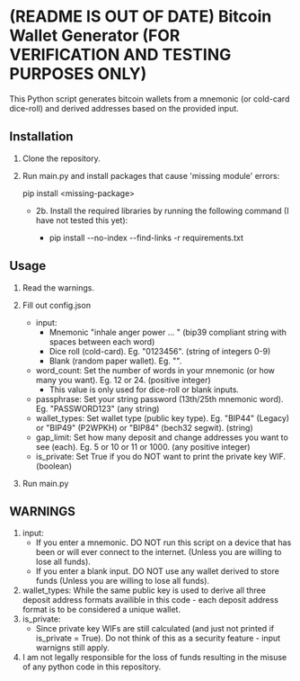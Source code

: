 # (README IS OUT OF DATE) Bitcoin Wallet Generator (FOR VERIFICATION AND TESTING PURPOSES ONLY)

This Python script generates bitcoin wallets from a mnemonic (or cold-card dice-roll) and derived addresses based on the provided input.

## Installation

1. Clone the repository.
2. Run main.py and install packages that cause 'missing module' errors:

 	pip install \<missing-package\>
  
    * 2b. Install the required libraries by running the following command (I have not tested this yet):

        * pip install --no-index --find-links -r requirements.txt

## Usage

1. Read the warnings.
2. Fill out config.json
    * input: 
        * Mnemonic "inhale anger power ... " (bip39 compliant string with spaces between each word)
        * Dice roll (cold-card). Eg. "0123456". (string of integers 0-9)
        * Blank (random paper wallet). Eg. "".
    * word_count: Set the number of words in your mnemonic (or how many you want). Eg. 12 or 24. (positive integer)
        * This value is only used for dice-roll or blank inputs. 
    * passphrase: Set your string password (13th/25th mnemonic word). Eg. "PASSWORD123" (any string)
    * wallet_types: Set wallet type (public key type). Eg. "BIP44" (Legacy) or "BIP49" (P2WPKH) or "BIP84" (bech32 segwit). (string)
    * gap_limit: Set how many deposit and change addresses you want to see (each). Eg. 5 or 10 or 11 or 1000. (any positive integer)
    * is_private: Set True if you do NOT want to print the private key WIF. (boolean)
 
3. Run main.py
       
## WARNINGS
1. input:
    * If you enter a mnemonic. DO NOT run this script on a device that has been or will ever connect to the internet. (Unless you are willing to lose all funds). 
    * If you enter a blank input. DO NOT use any wallet derived to store funds (Unless you are willing to lose all funds).
2. wallet_types: While the same public key is used to derive all three deposit address formats availible in this code - each deposit address format is to be considered a unique wallet.  
3. is_private:
    * Since private key WIFs are still calculated (and just not printed if is_private = True). Do not think of this as a security feature - input warnigns still apply.
4. I am not legally responsible for the loss of funds resulting in the misuse of any python code in this repository. 
